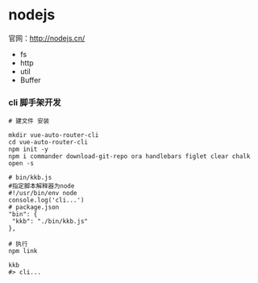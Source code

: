 # nodejs

官网：http://nodejs.cn/

+ fs
+ http
+ util
+ Buffer


### cli  脚手架开发
```hash
# 建文件 安装

mkdir vue-auto-router-cli
cd vue-auto-router-cli
npm init -y
npm i commander download-git-repo ora handlebars figlet clear chalk open -s

# bin/kkb.js
#指定脚本解释器为node
#!/usr/bin/env node
console.log('cli...')
# package.json
"bin": {
 "kkb": "./bin/kkb.js"
},

# 执行
npm link

kkb
#> cli...
```
